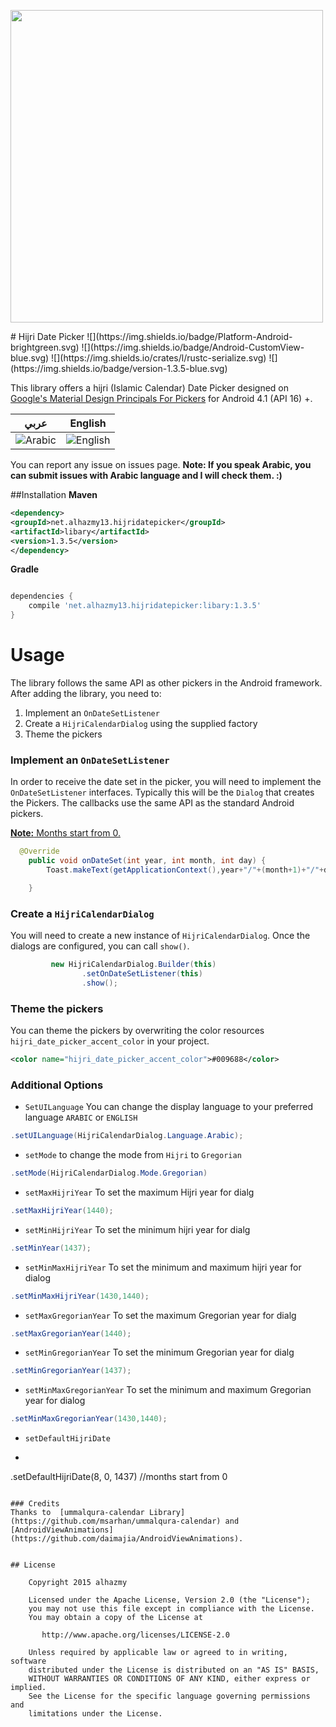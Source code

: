 <p align="left">
  <img src="https://cloud.githubusercontent.com/assets/4659608/12700270/e1730608-c7ed-11e5-8a18-a382fe7b63bd.png" width="500">
</p>
# Hijri Date Picker
![](https://img.shields.io/badge/Platform-Android-brightgreen.svg)
![](https://img.shields.io/badge/Android-CustomView-blue.svg)
![](https://img.shields.io/crates/l/rustc-serialize.svg)
![](https://img.shields.io/badge/version-1.3.5-blue.svg)

This library offers a hijri (Islamic Calendar) Date Picker  designed on [Google's Material Design Principals For Pickers](http://www.google.com/design/spec/components/pickers.html) for Android 4.1 (API 16) +.

عربي | English
---- | ----
![Arabic](https://cloud.githubusercontent.com/assets/4659608/10579117/0466d434-767f-11e5-8172-534f1a47c608.png) | ![English](https://cloud.githubusercontent.com/assets/4659608/10579118/04684ee0-767f-11e5-8432-a9b5d67713f9.png) 

You can report any issue on issues page. **Note: If you speak Arabic, you can submit issues with Arabic language and I will check them. :)**

##Installation
**Maven**
```xml
<dependency>
<groupId>net.alhazmy13.hijridatepicker</groupId>
<artifactId>libary</artifactId>
<version>1.3.5</version>
</dependency>
```
**Gradle**
```gradle

dependencies {
	compile 'net.alhazmy13.hijridatepicker:libary:1.3.5'
}
```

# Usage
The library follows the same API as other pickers in the Android framework.
After adding the library, you need to:

1. Implement an `OnDateSetListener`
2. Create a `HijriCalendarDialog` using the supplied factory
3. Theme the pickers

### Implement an `OnDateSetListener`
In order to receive the date  set in the picker, you will need to implement the `OnDateSetListener`  interfaces. Typically this will be the `Dialog`  that creates the Pickers. The callbacks use the same API as the standard Android pickers.

<u><b>Note:</b> Months start from 0.</u>

```java
  @Override
    public void onDateSet(int year, int month, int day) {
        Toast.makeText(getApplicationContext(),year+"/"+(month+1)+"/"+day+"/",Toast.LENGTH_SHORT).show();

    }
```

### Create a `HijriCalendarDialog`
You will need to create a new instance of `HijriCalendarDialog`. Once the dialogs are configured, you can call `show()`.
```java
         new HijriCalendarDialog.Builder(this)
                .setOnDateSetListener(this)
                .show();
```

### Theme the pickers
You can theme the pickers by overwriting the color resources `hijri_date_picker_accent_color` in your project.
```xml
<color name="hijri_date_picker_accent_color">#009688</color>
```

### Additional Options
* `SetUILanguage` You can change the display language to your preferred language `ARABIC` or `ENGLISH`
```java
.setUILanguage(HijriCalendarDialog.Language.Arabic);
```
* `setMode` to change the mode from `Hijri` to `Gregorian`
```java
.setMode(HijriCalendarDialog.Mode.Gregorian)
```
* `setMaxHijriYear` To set the maximum Hijri year for dialg
```java
.setMaxHijriYear(1440);
```
* `setMinHijriYear` To set the minimum hijri year for dialg
```java
.setMinYear(1437);
```
* `setMinMaxHijriYear` To set the minimum and maximum hijri year for dialog
```java
.setMinMaxHijriYear(1430,1440);
```
* `setMaxGregorianYear` To set the maximum Gregorian year for dialg
```java
.setMaxGregorianYear(1440);
```
* `setMinGregorianYear` To set the minimum Gregorian year for dialg
```java
.setMinGregorianYear(1437);
```
* `setMinMaxGregorianYear` To set the minimum and maximum Gregorian year for dialog
```java
.setMinMaxGregorianYear(1430,1440);
```
* `setDefaultHijriDate`
* ```java
.setDefaultHijriDate(8, 0, 1437) //months start from 0
```

### Credits 
Thanks to  [ummalqura-calendar Library](https://github.com/msarhan/ummalqura-calendar) and [AndroidViewAnimations](https://github.com/daimajia/AndroidViewAnimations).


## License

    Copyright 2015 alhazmy

    Licensed under the Apache License, Version 2.0 (the "License");
    you may not use this file except in compliance with the License.
    You may obtain a copy of the License at

       http://www.apache.org/licenses/LICENSE-2.0

    Unless required by applicable law or agreed to in writing, software
    distributed under the License is distributed on an "AS IS" BASIS,
    WITHOUT WARRANTIES OR CONDITIONS OF ANY KIND, either express or implied.
    See the License for the specific language governing permissions and
    limitations under the License.
    

